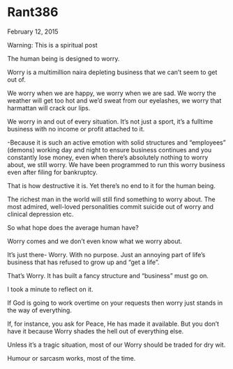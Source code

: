 # Rant386


February 12, 2015

Warning: This is a spiritual post

The human being is designed to worry.

Worry is a multimillion naira depleting business that we can’t seem to get out of.

We worry when we are happy, we worry when we are sad. We worry the weather will get too hot and we’d sweat from our eyelashes, we worry that harmattan will crack our lips.

We worry in and out of every situation. It’s not just a sport, it’s a fulltime business with no income or profit attached to it.

-Because it is such an active emotion with solid structures and “employees” (demons) working day and night to ensure business continues and you constantly lose money, even when there’s absolutely nothing to worry about, we still worry. We have been programmed to run this worry business even after filing for bankruptcy.

That is how destructive it is. Yet there’s no end to it for the human being.

The richest man in the world will still find something to worry about. The most admired, well-loved personalities commit suicide out of worry and clinical depression etc.

So what hope does the average human have?

Worry comes and we don’t even know what we worry about.

It’s just there- Worry. With no purpose. Just an annoying part of life’s business that has refused to grow up and “get a life”.

That’s Worry. It has built a fancy structure and “business” must go on.

I took a minute to reflect on it.

If God is going to work overtime on your requests then worry just stands in the way of everything.

If, for instance, you ask for Peace, He has made it available. But you don’t have it because Worry shades the hell out of everything else.

Unless it’s a tragic situation, most of our Worry should be traded for dry wit. 

Humour or sarcasm works, most of the time.